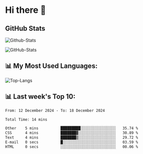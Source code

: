 # Hi there 👋

## GitHub Stats
![Github-Stats](https://github-readme-stats-sigma-five.vercel.app/api?username=ltorson&show_icons=true&theme=radical&count_private=true&show=reviews,discussions_started,discussions_answered,prs_merged,prs_merged_percentage)

![GitHub-Stats](https://github-readme-stats.vercel.app/api/wakatime?username=LeeTorson&theme=synthwave&size_weight=0.5&count_weight=0.5&title_color=36F9F6&langs_count=10&count_private=true)

## 📊 My Most Used Languages:
![Top-Langs](https://github-readme-stats-sigma-five.vercel.app/api/top-langs/?username=LTorson&layout=compact&langs_count=10)


## 📊 Last week's Top 10:
<!--START_SECTION:waka-->

```txt
From: 12 December 2024 - To: 18 December 2024

Total Time: 14 mins

Other    5 mins          █████████░░░░░░░░░░░░░░░░   35.74 %
CSS      4 mins          ███████▓░░░░░░░░░░░░░░░░░   30.89 %
Text     4 mins          ███████▒░░░░░░░░░░░░░░░░░   29.72 %
E-mail   0 secs          █░░░░░░░░░░░░░░░░░░░░░░░░   03.59 %
HTML     0 secs          ░░░░░░░░░░░░░░░░░░░░░░░░░   00.06 %
```

<!--END_SECTION:waka-->
